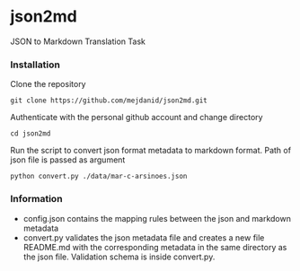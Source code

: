 # json2md
JSON to Markdown Translation Task

### Installation
Clone the repository
```shell
git clone https://github.com/mejdanid/json2md.git
```

Authenticate with the personal github account and change directory
```shell
cd json2md
```

Run the script to convert json format metadata to markdown format. Path of json file is passed as argument
```shell
python convert.py ./data/mar-c-arsinoes.json
```

### Information
 - config.json contains the mapping rules between the json and markdown metadata
 - convert.py validates the json metadata file and creates a new file README.md with the corresponding metadata in the 
 same directory as the json file. Validation schema is inside convert.py.